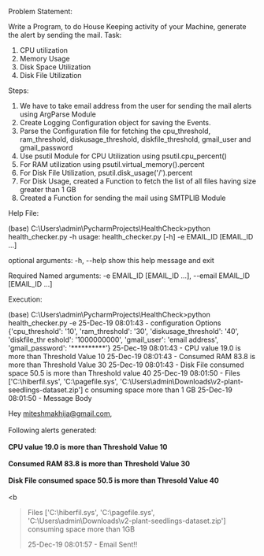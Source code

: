 Problem Statement:

Write a Program, to do House Keeping activity of your Machine, generate the alert by sending the mail.
Task:
1. CPU utilization
2. Memory Usage
3. Disk Space Utilization
4. Disk File Utilization

Steps:

1. We have to take email address from the user for sending the mail alerts using ArgParse Module
2. Create Logging Configuration object for saving the Events.
3. Parse the Configuration file for fetching the cpu_threshold, ram_threshold, diskusage_threshold, diskfile_threshold, gmail_user and gmail_password
4. Use psutil Module for CPU Utilization using psutil.cpu_percent()
5. For RAM utilization using psutil.virtual_memory().percent
6. For Disk File Utilization, psutil.disk_usage('/').percent
7. For Disk Usage, created a Function to fetch the list of all files having size greater than 1 GB
8. Created a Function for sending the mail using SMTPLIB Module


Help File:


(base) C:\Users\admin\PycharmProjects\HealthCheck>python health_checker.py -h
usage: health_checker.py [-h] -e EMAIL_ID [EMAIL_ID ...]

optional arguments:
  -h, --help            show this help message and exit

Required Named arguments:
  -e EMAIL_ID [EMAIL_ID ...], --email EMAIL_ID [EMAIL_ID ...]


Execution:

(base) C:\Users\admin\PycharmProjects\HealthCheck>python health_checker.py -e <email address>
25-Dec-19 08:01:43 - configuration Options {'cpu_threshold': '10', 'ram_threshold': '30', 'diskusage_threshold': '40', 'diskfile_thr
eshold': '1000000000', 'gmail_user': 'email address', 'gmail_password': '**********'}
25-Dec-19 08:01:43 - CPU value 19.0 is more than Threshold Value 10
25-Dec-19 08:01:43 - Consumed RAM 83.8 is more than Threshold Value 30
25-Dec-19 08:01:43 - Disk File consumed space 50.5 is more than Threshold value 40
25-Dec-19 08:01:50 - Files ['C:\\hiberfil.sys', 'C:\\pagefile.sys', 'C:\\Users\\admin\\Downloads\\v2-plant-seedlings-dataset.zip'] c
onsuming space more than 1 GB
25-Dec-19 08:01:50 - Message Body     <html>
        <head></head>
        <body>
            <p>Hey miteshmakhija@gmail.com,<br>
            <br>
            Following alerts generated:<br>            <br><b>CPU value 19.0 is more than Threshold Value 10 </b><br><br><b>Consumed
 RAM 83.8 is more than Threshold Value 30 </b><br><br><b>Disk File consumed space 50.5 is more than Thresold Value 40 </b><br><br><b
>Files ['C:\\hiberfil.sys', 'C:\\pagefile.sys', 'C:\\Users\\admin\\Downloads\\v2-plant-seedlings-dataset.zip'] consuming space more
than 1GB </b><br>        </p>
        </body>
        </html>
25-Dec-19 08:01:57 - Email Sent!!
